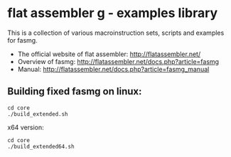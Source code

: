 # flat assembler g - examples library

This is a collection of various macroinstruction sets, scripts and examples for fasmg.

- The official website of flat assembler: http://flatassembler.net/
- Overview of fasmg: http://flatassembler.net/docs.php?article=fasmg
- Manual: http://flatassembler.net/docs.php?article=fasmg_manual

## Building fixed fasmg on linux:
```
cd core
./build_extended.sh
```
x64 version:
```
cd core
./build_extended64.sh
```